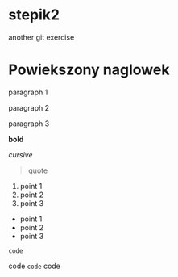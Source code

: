 # stepik2

another git exercise

# Powiekszony naglowek

paragraph 1

paragraph 2

paragraph 3

**bold**

_cursive_

> quote

1. point 1
2. point 2
3. point 3

- point 1
- point 2
- point 3

<html>
	<code>code</code>
</html>

code `code` code
